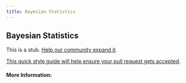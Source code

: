```yaml
---
title: Bayesian Statistics
---
```


## Bayesian Statistics

This is a stub. [Help our community expand it](https://github.com/freeCodeCamp/guide-articles/tree/master/articles/Math/Statistics/Bayesian-Statistics/index.md).

[This quick style guide will help ensure your pull request gets accepted](https://github.com/freeCodeCamp/guide-articles/blob/master/README.md).

<!-- The article goes here, in GitHub-flavored Markdown. Feel free to add YouTube videos, images, and CodePen/JSBin embeds  -->

#### More Information:
<!-- Please add any articles you think might be helpful to read before writing the article -->


